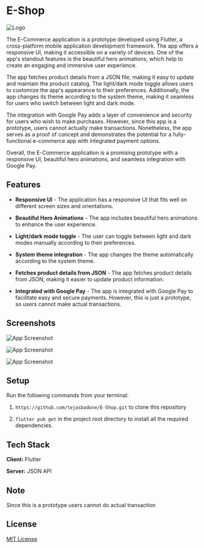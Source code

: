 
# E-Shop
![Logo](https://github.com/tejasbadone/E-Shop/blob/main/assets/app_logo.png?raw=true)

The E-Commerce application is a prototype developed using Flutter, a cross-platform mobile application development framework. The app offers a responsive UI, making it accessible on a variety of devices. One of the app's standout features is the beautiful hero animations, which help to create an engaging and immersive user experience.

The app fetches product details from a JSON file, making it easy to update and maintain the product catalog. The light/dark mode toggle allows users to customize the app's appearance to their preferences. Additionally, the app changes its theme according to the system theme, making it seamless for users who switch between light and dark mode.

The integration with Google Pay adds a layer of convenience and security for users who wish to make purchases. However, since this app is a prototype, users cannot actually make transactions. Nonetheless, the app serves as a proof of concept and demonstrates the potential for a fully-functional e-commerce app with integrated payment options.

Overall, the E-Commerce application is a promising prototype with a responsive UI, beautiful hero animations, and seamless integration with Google Pay.


## Features

- **Responsive UI** - The application has a responsive UI that fits well on different screen sizes and orientations.

- **Beautiful Hero Animations** - The app includes beautiful hero animations to enhance the user experience.

- **Light/dark mode toggle** - The user can toggle between light and dark modes manually according to their preferences.

- **System theme integration** - The app changes the theme automatically according to the system theme.

- **Fetches product details from JSON** - The app fetches product details from JSON, making it easier to update product information.

- **Integrated with Google Pay** - The app is integrated with Google Pay to facilitate easy and secure payments. However, this is just a prototype, so users cannot make actual transactions.


## Screenshots

![App Screenshot](https://tejasbadone.web.app/assets/img/portfolio/apps/eshop/eshop1-01.png)

![App Screenshot](https://tejasbadone.web.app/assets/img/portfolio/apps/eshop/eshop2-01.png)

![App Screenshot](https://tejasbadone.web.app/assets/img/portfolio/apps/eshop/eshop3-01.png)


## Setup

Run the following commands from your terminal:

1) `https://github.com/tejasbadone/E-Shop.git` to clone this repository 

2) `flutter pub get` in the project root directory to install all the required dependencies.
    

## Tech Stack

**Client:** Flutter

**Server:** JSON API


## Note
Since this is a prototype users cannot do actual transaction


## License

[MIT License](https://github.com/tejasbadone/E-Shop/blob/main/LICENSE)










